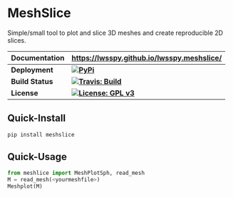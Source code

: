 # MeshSlice

Simple/small tool to plot and slice 3D meshes and create reproducible 2D slices.

|__Documentation__| __https://lwsspy.github.io/lwsspy.meshslice/__|
|-|-|
|__Deployment__  | __[![PyPi](https://img.shields.io/pypi/v/meshslice.svg?logo=python&logoColor=white)](https://pypi.org/project/meshslice/0.0.3/)__|
|__Build Status__| __[![Travis: Build](https://travis-ci.com/lsawade/meshslice.svg?branch=main)](https://travis-ci.com/github/lsawade/meshslice)__|
|__License__     |__[![License: GPL v3](https://img.shields.io/badge/License-GPLv3-blue.svg)](https://www.gnu.org/licenses/gpl-3.0)__|



## Quick-Install

```bash
pip install meshslice
```


## Quick-Usage

```python
from meshlice import MeshPlotSph, read_mesh
M = read_mesh(<yourmeshfile>)
Meshplot(M)
```





